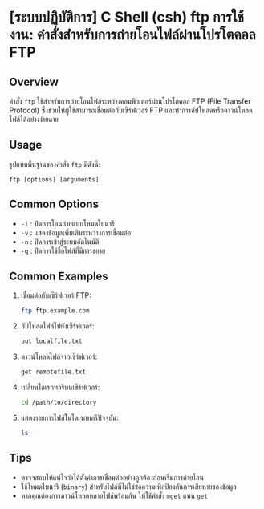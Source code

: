 # [ระบบปฏิบัติการ] C Shell (csh) ftp การใช้งาน: คำสั่งสำหรับการถ่ายโอนไฟล์ผ่านโปรโตคอล FTP

## Overview
คำสั่ง `ftp` ใช้สำหรับการถ่ายโอนไฟล์ระหว่างคอมพิวเตอร์ผ่านโปรโตคอล FTP (File Transfer Protocol) ซึ่งช่วยให้ผู้ใช้สามารถเชื่อมต่อกับเซิร์ฟเวอร์ FTP และทำการอัปโหลดหรือดาวน์โหลดไฟล์ได้อย่างง่ายดาย

## Usage
รูปแบบพื้นฐานของคำสั่ง `ftp` มีดังนี้:
```
ftp [options] [arguments]
```

## Common Options
- `-i` : ปิดการโอนถ่ายแบบโหมดไบนารี
- `-v` : แสดงข้อมูลเพิ่มเติมระหว่างการเชื่อมต่อ
- `-n` : ปิดการเข้าสู่ระบบอัตโนมัติ
- `-g` : ปิดการใช้ชื่อไฟล์ที่มีการขยาย

## Common Examples
1. เชื่อมต่อกับเซิร์ฟเวอร์ FTP:
   ```bash
   ftp ftp.example.com
   ```

2. อัปโหลดไฟล์ไปยังเซิร์ฟเวอร์:
   ```bash
   put localfile.txt
   ```

3. ดาวน์โหลดไฟล์จากเซิร์ฟเวอร์:
   ```bash
   get remotefile.txt
   ```

4. เปลี่ยนไดเรกทอรีบนเซิร์ฟเวอร์:
   ```bash
   cd /path/to/directory
   ```

5. แสดงรายการไฟล์ในไดเรกทอรีปัจจุบัน:
   ```bash
   ls
   ```

## Tips
- ตรวจสอบให้แน่ใจว่าได้ตั้งค่าการเชื่อมต่ออย่างถูกต้องก่อนเริ่มการถ่ายโอน
- ใช้โหมดไบนารี (`binary`) สำหรับไฟล์ที่ไม่ใช่ข้อความเพื่อป้องกันการเสียหายของข้อมูล
- หากคุณต้องการดาวน์โหลดหลายไฟล์พร้อมกัน ให้ใช้คำสั่ง `mget` แทน `get`